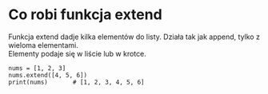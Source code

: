 # Co robi funkcja extend  
Funkcja extend dadje kilka elementów do listy. Działa tak jak append, tylko z wieloma elementami.  
Elementy podaje się w liście lub w krotce.  

```
nums = [1, 2, 3]
nums.extend([4, 5, 6])
print(nums)       # [1, 2, 3, 4, 5, 6]
```

